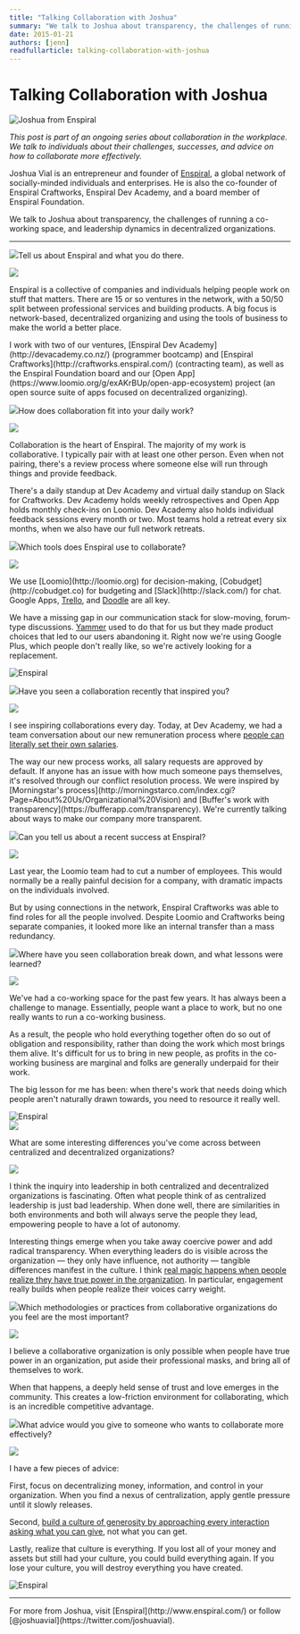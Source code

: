 ```yaml
---
title: "Talking Collaboration with Joshua"
summary: "We talk to Joshua about transparency, the challenges of running a co-working space, and leadership dynamics in decentralized organizations."
date: 2015-01-21
authors: [jenn]
readfullarticle: talking-collaboration-with-joshua
---
```


# Talking Collaboration with Joshua

<img src="/assets/img/blog/2015-01-21_2.jpg" class="center-element" alt="Joshua from Enspiral">

<em>This post is part of an ongoing series about collaboration in the workplace. We talk to individuals about their challenges, successes, and advice on how to collaborate more effectively.</em>

Joshua Vial is an entrepreneur and founder of [Enspiral](http://wwww.enspiral.com/), a global network of socially-minded individuals and enterprises. He is also the co-founder of Enspiral Craftworks, Enspiral Dev Academy, and a board member of Enspiral Foundation.

We talk to Joshua about transparency, the challenges of running a co-working space, and leadership dynamics in decentralized organizations.

<hr>
<div class="spacing--mid-x"></div>

<p class="lubalin-bold text--large"><img src="/assets/img/blog/2014-12-27_3.png" class="float-left margin-right-base-lg">Tell us about Enspiral and what you do there.</p>

<div class="float-left margin-right-base-lg margin-top-base"><img src="/assets/img/blog/2015-01-21_1.jpg"></div>
<div class="overflow-hidden">
<p>Enspiral is a collective of companies and individuals helping people work on stuff that matters. There are 15 or so ventures in the network, with a 50/50 split between professional services and building products. A big focus is  network-based, decentralized organizing and using the tools of business to make the world a better place.</p>

<p>I work with two of our ventures, [Enspiral Dev Academy](http://devacademy.co.nz/) (programmer bootcamp) and [Enspiral Craftworks](http://craftworks.enspiral.com/) (contracting team), as well as the Enspiral Foundation board and our [Open App](https://www.loomio.org/g/exAKrBUp/open-app-ecosystem) project (an open source suite of apps focused on decentralized organizing).</p>
</div>

<div class="spacing--mid-x"></div>

<p class="lubalin-bold text--large"><img src="/assets/img/blog/2014-12-27_3.png" class="float-left margin-right-base-lg">How does collaboration fit into your daily work?</p>

<div class="float-left margin-right-base-lg margin-top-base"><img src="/assets/img/blog/2015-01-21_1.jpg"></div>
<div class="overflow-hidden">
<p>Collaboration is the heart of Enspiral. The majority of my work is collaborative. I typically pair with at least one other person. Even when not pairing, there's a review process where someone else will run through things and provide feedback.</p>
<p>There's a daily standup at Dev Academy and virtual daily standup on Slack for Craftworks. Dev Academy holds weekly retrospectives and Open App holds monthly check-ins on Loomio. Dev Academy also holds individual feedback sessions every month or two. Most teams hold a retreat every six months, when we also have our full network retreats.</p>
</div>

<div class="spacing--mid-x"></div>

<p class="lubalin-bold text--large"><img src="/assets/img/blog/2014-12-27_3.png" class="float-left margin-right-base-lg">Which tools does Enspiral use to collaborate?</p>

<div class="float-left margin-right-base-lg margin-top-base"><img src="/assets/img/blog/2015-01-21_1.jpg"></div>
<div class="overflow-hidden">
<p>We use [Loomio](http://loomio.org) for decision-making, [Cobudget](http://cobudget.co) for budgeting and [Slack](http://slack.com/) for chat. Google Apps, <a href="http://trello.com/">Trello</a>, and <a href="http://doodle.com/">Doodle</a> are all key.</p>

<p>We have a missing gap in our communication stack for slow-moving, forum-type discussions. <a href="http://www.yammer.com/">Yammer</a> used to do that for us but they made product choices that led to our users abandoning it. Right now we're using Google Plus, which people don't really like, so we're actively looking for a replacement.</p>
</div>

<div class="spacing--mid-x"></div>

<img src="/assets/img/blog/2015-01-21_5.jpg" class="center-element" alt="Enspiral">

<div class="spacing--mid-x"></div>

<p class="lubalin-bold text--large"><img src="/assets/img/blog/2014-12-27_3.png" class="float-left margin-right-base-lg">Have you seen a collaboration recently that inspired you?</p>

<div class="float-left margin-right-base-lg margin-top-base"><img src="/assets/img/blog/2015-01-21_1.jpg"></div>
<div class="overflow-hidden">
<p>I see inspiring collaborations every day. Today, at Dev Academy, we had a team conversation about our new remuneration process where <a href="https://twitter.com/intent/tweet?via=colabcoop&url=http%3A%2F%2Fbit.ly%2F1uJDSNc&text=People%20can%20literally%20set%20their%20own%20salaries.">people can literally set their own salaries</a>.</p>

<p>The way our new process works, all salary requests are approved by default. If anyone has an issue with how much someone pays themselves, it's resolved through our conflict resolution process. We were inspired by [Morningstar's process](http://morningstarco.com/index.cgi?Page=About%20Us/Organizational%20Vision) and [Buffer's work with transparency](https://bufferapp.com/transparency). We're currently talking about ways to make our company more transparent.</p>
</div>

<div class="spacing--mid-x"></div>

<p class="lubalin-bold text--large"><img src="/assets/img/blog/2014-12-27_3.png" class="float-left margin-right-base-lg">Can you tell us about a recent success  at Enspiral?</p>

<div class="float-left margin-right-base-lg margin-top-base"><img src="/assets/img/blog/2015-01-21_1.jpg"></div>
<div class="overflow-hidden">
<p>Last year, the Loomio team had to cut a number of employees. This would normally be a really painful decision for a company, with dramatic impacts on the individuals involved.</p>

<p>But by using connections in the network, Enspiral Craftworks was able to find roles for all the people involved. Despite Loomio and Craftworks being separate companies, it looked more like an internal transfer than a mass redundancy.</p>
</div>

<div class="spacing--mid-x"></div>

<p class="lubalin-bold text--large"><img src="/assets/img/blog/2014-12-27_3.png" class="float-left margin-right-base-lg">Where have you seen collaboration break down, and what lessons were learned?</p>

<div class="float-left margin-right-base-lg margin-top-base"><img src="/assets/img/blog/2015-01-21_1.jpg"></div>
<div class="overflow-hidden">
<p>We've had a co-working space for the past few years. It has always been a challenge to manage. Essentially, people want a place to work, but no one really wants to run a co-working business.</p>

<p>As a result, the people who hold everything together often do so out of obligation and responsibility, rather than doing the work which most brings them alive. It's difficult for us to bring in new people, as profits in the co-working business are marginal and folks are generally underpaid for their work.</p>

<p>The big lesson for me has been: when there's work that needs doing which people aren't naturally drawn towards, you need to resource it really well.</p>
</div>

<div class="spacing--mid-x"></div>

<img src="/assets/img/blog/2015-01-21_3.jpg" class="center-element" alt="Enspiral">

<div class="spacing--mid-x"></div>

<div><img src="/assets/img/blog/2014-12-27_3.png" class="float-left margin-right-base-lg"><div class="overflow-hidden"><p class="lubalin-bold text--large">What are some interesting differences you've come across between centralized and decentralized organizations?</p></div></div>

<div class="float-left margin-right-base-lg margin-top-base"><img src="/assets/img/blog/2015-01-21_1.jpg"></div>
<div class="overflow-hidden">
<p>I think the inquiry into leadership in both centralized and decentralized organizations is fascinating. Often what people think of as centralized leadership is just bad leadership. When done well, there are similarities in both environments and both will always serve the people they lead, empowering people to have a lot of autonomy.</p>

<p>Interesting things emerge when you take away coercive power and add radical transparency. When everything leaders do is visible across the organization &mdash; they only have influence, not authority &mdash; tangible differences manifest in the culture. I think <a href="https://twitter.com/intent/tweet?via=colabcoop&url=http%3A%2F%2Fbit.ly%2F1uJDSNc&text=Real%20magic%20happens%20when%20people%20realize%20they%20have%20true%20power%20in%20the%20organization.">real magic happens when people realize they have true power in the organization</a>. In particular, engagement really builds when people realize their voices carry weight.</p>
</div>

<div class="spacing--mid-x"></div>

<p class="lubalin-bold text--large"><img src="/assets/img/blog/2014-12-27_3.png" class="float-left margin-right-base-lg">Which methodologies or practices from collaborative organizations do you feel are the most important?</p>

<div class="float-left margin-right-base-lg margin-top-base"><img src="/assets/img/blog/2015-01-21_1.jpg"></div>
<div class="overflow-hidden">
<p>I believe a collaborative organization is only possible when people have true power in an organization, put aside their professional masks, and bring all of themselves to work.</p>

<p>When that happens, a deeply held sense of trust and love emerges in the community. This creates a low-friction environment for collaborating, which is an incredible competitive advantage.</p>
</div>

<div class="spacing--mid-x"></div>

<p class="lubalin-bold text--large"><img src="/assets/img/blog/2014-12-27_3.png" class="float-left margin-right-base-lg">What advice would you give to someone who wants to collaborate more effectively?</p>

<div class="float-left margin-right-base-lg margin-top-base"><img src="/assets/img/blog/2015-01-21_1.jpg"></div>
<div class="overflow-hidden">
<p>I have a few pieces of advice:</p>

<p>First, focus on decentralizing money, information, and control in your organization. When you find a nexus of centralization, apply gentle pressure until it slowly releases.</p>

<p>Second, <a href="https://twitter.com/intent/tweet?via=colabcoop&url=http%3A%2F%2Fbit.ly%2F1uJDSNc&text=Build%20a%20generous%20community%20by%20approaching%20every%20interaction%20asking%20what%20you%20can%20give.">build a culture of generosity by approaching every interaction asking what you can give</a>, not what you can get.</p>

<p>Lastly, realize that culture is everything. If you lost all of your money and assets but still had your culture, you could build everything again. If you lose your culture, you will destroy everything you have created.</p>
</div>

<div class="spacing--mid-x"></div>

<img src="/assets/img/blog/2015-01-21_4.jpg" class="center-element" alt="Enspiral">

<hr>

<div class="center-text">For more from Joshua, visit [Enspiral](http://www.enspiral.com/) or follow   [@joshuavial](https://twitter.com/joshuavial).</div>
